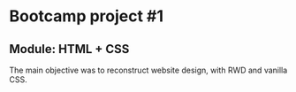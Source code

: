 # Bootcamp project #1
## Module: HTML + CSS

The main objective was to reconstruct website design, with RWD and vanilla CSS.
